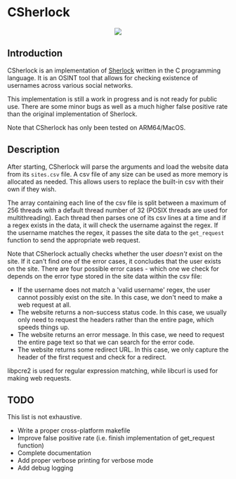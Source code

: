 # CSherlock

<p align="center">
<img src="./demo.gif"/>
</p>

## Introduction

CSherlock is an implementation of [Sherlock](https://github.com/sherlock-project/sherlock) written in the C programming language.
It is an OSINT tool that allows for checking existence of usernames across various social networks.

This implementation is still a work in progress and is not ready for public use.
There are some minor bugs as well as a much higher false positive rate than the original implementation of Sherlock.

Note that CSherlock has only been tested on ARM64/MacOS.

## Description

After starting, CSherlock will parse the arguments and load the website data from its `sites.csv` file.
A csv file of any size can be used as more memory is allocated as needed.
This allows users to replace the built-in csv with their own if they wish.

The array containing each line of the csv file is split between a maximum of 256 threads with a default thread number of 32 (POSIX threads are used for multithreading).
Each thread then parses one of its csv lines at a time and if a regex exists in the data, it will check the username against the regex.
If the username matches the regex, it passes the site data to the `get_request` function to send the appropriate web request.

Note that CSherlock actually checks whether the user _doesn't_ exist on the site.
If it can't find one of the error cases, it concludes that the user exists on the site.
There are four possible error cases - which one we check for depends on the error type stored in the site data within the csv file:
- If the username does not match a 'valid username' regex, the user cannot possibly exist on the site. In this case, we don't need to make a web request at all.
- The website returns a non-success status code. In this case, we usually only need to request the headers rather than the entire page, which speeds things up.
- The website returns an error message. In this case, we need to request the entire page text so that we can search for the error code.
- The website returns some redirect URL. In this case, we only capture the header of the first request and check for a redirect.

libpcre2 is used for regular expression matching, while libcurl is used for making web requests.

## TODO

This list is not exhaustive.

- Write a proper cross-platform makefile
- Improve false positive rate (i.e. finish implementation of get_request function)
- Complete documentation
- Add proper verbose printing for verbose mode
- Add debug logging
